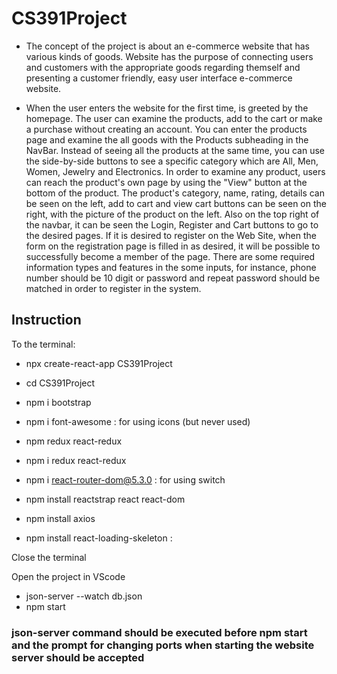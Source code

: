 # CS391Project

- The concept of the project is about an e-commerce website that has various kinds of goods. Website has the purpose of connecting users and customers with the appropriate goods regarding themself and presenting a customer friendly, easy user interface e-commerce website.


- When the user enters the website for the first time, is greeted by the homepage. The user can examine the products, add to the cart or make a purchase without creating an account. You can enter the products page and examine the all goods with the Products subheading in the NavBar. Instead of seeing all the products at the same time, you can use the side-by-side buttons to see a specific category which are All, Men, Women, Jewelry and Electronics. In order to examine any product, users can reach the product's own page by using the "View" button at the bottom of the product. The product's category, name, rating, details can be seen on the left, add to cart and view cart buttons can be seen on the right, with the picture of the product on the left. Also on the top right of the navbar, it can be seen the Login, Register and Cart buttons to go to the desired pages. If it is desired to register on the Web Site, when the form on the registration page is filled in as desired, it will be possible to successfully become a member of the page. There are some required information types and features in the some inputs, for instance, phone number should be 10 digit or password and repeat password should be matched in order to register in the system.





## Instruction 

To the terminal:

- npx create-react-app CS391Project

- cd CS391Project

- npm i bootstrap

- npm i font-awesome : for using icons (but never used)

- npm redux react-redux

- npm i redux react-redux

- npm i react-router-dom@5.3.0 : for using switch 

- npm install reactstrap react react-dom 

- npm install axios
  
- npm install react-loading-skeleton : 

Close the terminal 

Open the project in VScode 
- json-server --watch db.json
- npm start
### json-server command should be executed before npm start and the prompt for changing ports when starting the website server should be accepted






